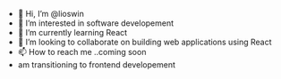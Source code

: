 - 👋 Hi, I’m @lioswin
- 👀 I’m interested in software developement
- 🌱 I’m currently learning React
- 💞️ I’m looking to collaborate on building web applications using React
- 📫 How to reach me ..coming soon
- am transitioning to frontend developement

<!---
lioswin/lioswin is a ✨ special ✨ repository because its `README.md` (this file) appears on your GitHub profile.
You can click the Preview link to take a look at your changes.
--->
